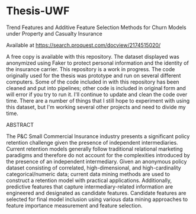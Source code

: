 # Thesis-UWF
Trend Features and Additive Feature Selection Methods for Churn Models under Property and Casualty Insurance

Available at 
https://search.proquest.com/docview/2174515020/

A free copy is available with this repository.  The dataset displayed was anonymized using Faker to protect personal information and the identity of the insurance carrier. This repository is a work in progress. The code originally used for the thesis was prototype and run on several different computers. Some of the code included in with this repository has been cleaned and put into pipelines; other code is included in original form and will error if you try to run it. I'll continue to update and clean the code over time. There are a number of things that I still hope to experiment with using this dataset, but I'm working several other projects and need to divide my time. 

ABSTRACT

The P&C Small Commercial Insurance industry presents a significant policy retention challenge given the presence of independent intermediaries. Current retention models generally follow traditional relational marketing paradigms and therefore do not account for the complexities introduced by the presence of an independent intermediary. Given an anonymous policy dataset consisting of correlated, high-dimensional, and high-cardinality categorical/numeric data; current data mining methods are used to construct a retention model with practical applications. Additionally, predictive features that capture intermediary-related information are engineered and designated as candidate features. Candidate features are selected for final model inclusion using various data mining approaches to feature importance measurement and feature selection.
